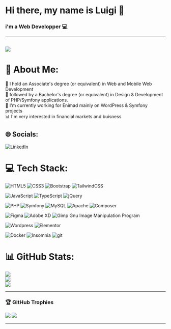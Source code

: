 # Hi there, my name is Luigi 👋
### i'm a Web Developper 💻

---
[![](https://visitcount.itsvg.in/api?id=LuigiG34&icon=0&color=0)](https://visitcount.itsvg.in)
---

# 💫 About Me:
📜 I hold an Associate's degree (or equivalent) in Web and Mobile Web Development
<br>📜 followed by a Bachelor's degree (or equivalent) in Design & Development of PHP/Symfony applications.
<br>💼 I'm currently working for Enimad mainly on WordPress & Symfony projects
<br>📊 I'm very interested in financial markets and buisness


## 🌐 Socials:
[![LinkedIn](https://img.shields.io/badge/LinkedIn-%230077B5.svg?logo=linkedin&logoColor=white)](https://linkedin.com/in/luigi-gdm) 

# 💻 Tech Stack:
![HTML5](https://img.shields.io/badge/HTML5-%23E34F26.svg?style=flat-square&logo=html5&logoColor=white) ![CSS3](https://img.shields.io/badge/CSS3-%231572B6.svg?style=flat-square&logo=css3&logoColor=white) ![Bootstrap](https://img.shields.io/badge/Bootstrap-%23563D7C.svg?style=flat-square&logo=bootstrap&logoColor=white) ![TailwindCSS](https://img.shields.io/badge/TailwindCSS-%2338B2AC.svg?style=flat-square&logo=tailwind-css&logoColor=white) 

![JavaScript](https://img.shields.io/badge/JavaScript-%23323330.svg?style=flat-square&logo=javascript&logoColor=%23F7DF1E) ![TypeScript](https://img.shields.io/badge/TypeScript-%23007ACC.svg?style=flat-square&logo=typescript&logoColor=white) ![jQuery](https://img.shields.io/badge/jQuery-%230769AD.svg?style=flat-square&logo=jquery&logoColor=white)

![PHP](https://img.shields.io/badge/PHP-%23777BB4.svg?style=flat-square&logo=php&logoColor=white) ![Symfony](https://img.shields.io/badge/Symfony-%23000000.svg?style=flat-square&logo=symfony&logoColor=white) ![MySQL](https://img.shields.io/badge/MySQL-%2300f.svg?style=flat-square&logo=mysql&logoColor=white) ![Apache](https://img.shields.io/badge/Apache-%23D42029.svg?style=flat-square&logo=apache&logoColor=white) ![Composer](https://img.shields.io/badge/Composer-000000?style=flat-square&logo=composer&logoColor=white)

![Figma](https://img.shields.io/badge/Figma-%23F24E1E.svg?style=flat-square&logo=figma&logoColor=white) ![Adobe XD](https://img.shields.io/badge/Adobe%20XD-470137?style=flat-square&logo=Adobe%20XD&logoColor=#FF61F6) ![Gimp Gnu Image Manipulation Program](https://img.shields.io/badge/GiMP-657D8B?style=flat-square&logo=gimp&logoColor=FFFFFF) 

![Wordpress](https://img.shields.io/badge/Wordpress-00749c?style=flat-square&logo=wordpress&logoColor=white) ![Elementor](https://img.shields.io/badge/Elementor-92003B?style=flat-square&logo=elementor&logoColor=white)

![Docker](https://img.shields.io/badge/Docker-%230db7ed.svg?style=flat-square&logo=docker&logoColor=white) ![Insomnia](https://img.shields.io/badge/Insomnia-black?style=flat-square&logo=insomnia&logoColor=5849BE) ![git](https://img.shields.io/badge/git-f1502f?style=flat-square&logo=git&logoColor=white) 

# 📊 GitHub Stats:
![](https://github-readme-stats.vercel.app/api?username=LuigiG34&theme=dark&hide_border=false&include_all_commits=true&count_private=true)<br/>
![](https://github-readme-streak-stats.herokuapp.com/?user=LuigiG34&theme=dark&hide_border=false)<br/>
![](https://github-readme-stats.vercel.app/api/top-langs/?username=LuigiG34&theme=dark&hide_border=false&include_all_commits=true&count_private=true&layout=compact)

---

### 🏆 GitHub Trophies
![](https://github-profile-trophy.vercel.app/?username=LuigiG34&theme=radical&no-frame=true&no-bg=false&margin-w=4&title=Commits,Issues,PullRequest) ![](https://hacked-github-stat-trophies-master.vercel.app/?username=LuigiG34&theme=radical&no-frame=true&no-bg=false&margin-w=4&title=AllSuperRank,MultiLanguage)


---

<!-- Proudly created with GPRM ( https://gprm.itsvg.in ) -->
